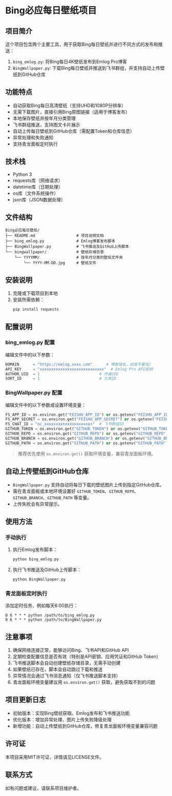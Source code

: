 # Bing必应每日壁纸项目

## 项目简介
这个项目包含两个主要工具，用于获取Bing每日壁纸并进行不同方式的发布和推送：
1. `bing_emlog.py`: 将Bing每日4K壁纸发布到Emlog Pro博客
2. `BingWallpaper.py`: 下载Bing每日壁纸并推送到飞书群组，并支持自动上传壁纸到GitHub仓库

## 功能特点
- 自动获取Bing每日高清壁纸（支持UHD和1080P分辨率）
- 无需下载图片，直接引用Bing原图链接（适用于博客发布）
- 本地保存壁纸并按年月分类管理
- 飞书群组推送，支持图文卡片展示
- 自动上传每日壁纸到GitHub仓库（需配置Token和仓库信息）
- 异常处理和失败通知
- 支持青龙面板定时执行

## 技术栈
- Python 3
- requests库（网络请求）
- datetime库（日期处理）
- os库（文件系统操作）
- json库（JSON数据处理）

## 文件结构
```
Bing必应每日壁纸/
├── README.md                  # 项目说明文档
├── bing_emlog.py              # Emlog博客发布脚本
├── BingWallpaper.py           # 飞书推送及GitHub上传脚本
└── bingwallpaper/             # 壁纸存储目录
    └── YYYYMM/                # 按年月分类的壁纸文件夹
        └── YYYY-MM-DD.jpg     # 壁纸文件
```

## 安装说明
1. 克隆或下载项目到本地
2. 安装所需依赖：
   ```bash
   pip install requests
   ```

## 配置说明
### bing_emlog.py 配置
编辑文件中的以下参数：
```python
DOMAIN      = "https://emlog.xxxx.com"      # 博客域名，结尾不要加/
API_KEY     = "xxxxxxxxxxxxxxxxxxxxxxxxxxxx"  # Emlog Pro API密钥
AUTHOR_UID  = 1                          # 作者UID
SORT_ID     = 1                          # 分类ID
```

### BingWallpaper.py 配置
编辑文件中的以下参数或设置环境变量：
```python
FS_APP_ID = os.environ.get("FEISHU_APP_ID") or os.getenv("FEISHU_APP_ID") or "xxxx_xxxxxxxxxx"  # 飞书应用ID
FS_APP_SECRET = os.environ.get("FEISHU_APP_SECRET") or os.getenv("FEISHU_APP_SECRET") or "xxxxxxxxxxxxxxxxxxxxxx"  # 飞书应用密钥
FS_CHAT_ID = "oc_xxxxxxxxxxxxxxxxxxxxx"  # 飞书群组ID
GITHUB_TOKEN = os.environ.get("GITHUB_TOKEN") or os.getenv("GITHUB_TOKEN")  # GitHub访问Token
GITHUB_REPO = os.environ.get("GITHUB_REPO") or os.getenv("GITHUB_REPO")    # GitHub仓库名
GITHUB_BRANCH = os.environ.get("GITHUB_BRANCH") or os.getenv("GITHUB_BRANCH")  # 分支名
GITHUB_PATH = os.environ.get("GITHUB_PATH") or os.getenv("GITHUB_PATH")        # 上传目标路径
```
> 推荐优先使用 `os.environ.get()` 获取环境变量，兼容青龙面板环境。

## 自动上传壁纸到GitHub仓库
- `BingWallpaper.py` 支持自动将每日下载的壁纸图片上传到指定GitHub仓库。
- 需在青龙面板或本地环境设置好 `GITHUB_TOKEN`、`GITHUB_REPO`、`GITHUB_BRANCH`、`GITHUB_PATH` 等变量。
- 上传失败会有异常提示。

## 使用方法
### 手动执行
1. 执行Emlog发布脚本：
   ```bash
   python bing_emlog.py
   ```
2. 执行飞书推送及GitHub上传脚本：
   ```bash
   python BingWallpaper.py
   ```

### 青龙面板定时执行
添加定时任务，例如每天6:00执行：
```
0 6 * * * python /path/to/bing_emlog.py
0 6 * * * python /path/to/BingWallpaper.py
```

## 注意事项
1. 确保网络连接正常，能够访问Bing、飞书API和GitHub API
2. 定期检查配置信息是否有效（特别是API密钥、应用凭证和GitHub Token）
3. 飞书推送脚本会自动创建壁纸存储目录，无需手动创建
4. 如果壁纸已存在，脚本会自动跳过下载和推送
5. 异常情况会通过飞书消息通知（仅飞书推送脚本支持）
6. 青龙面板环境变量建议用 `os.environ.get()` 获取，避免获取不到的问题

## 项目更新日志
- 初始版本：实现Bing壁纸获取、Emlog发布和飞书推送功能
- 优化版本：增加异常处理、图片上传失败降级处理
- 新增功能：自动上传壁纸到GitHub仓库，修复青龙面板环境变量兼容问题

## 许可证
本项目采用MIT许可证，详情请见LICENSE文件。

## 联系方式
如有问题或建议，请联系项目维护者。